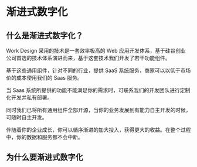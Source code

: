 # 渐进式数字化


## 什么是渐进式数字化？


Work Design 采用的技术是一套效率极高的 Web 应用开发体系，基于硅谷创业公司首选的技术体系演进而来，基于这套技术我们开发了若干功能组件。

基于这些通用组件，针对不同的行业，提供 SaaS 系统服务，商家可以以低于市场价的成本使用我们的 Saas 服务。

当 Saas 系统所提供的功能不能满足你的需求时，可联系我们的开发团队进行定制化开发并私有部署。
 
同时我们已将所有通用组件全部开源，当你的业务发展到有能力自主开发的时候，可随时自主开发。

伴随着你的企业成长，你可以循序渐进的加大投入，获得更大的收益。在整个过程中，你的数据和服务都不会中断。

## 为什么要渐进式数字化